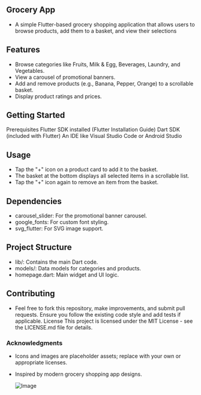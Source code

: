 ## Grocery App

- A simple Flutter-based grocery shopping application that allows users to browse products, add them to a basket, and view their selections

## Features

- Browse categories like Fruits, Milk & Egg, Beverages, Laundry, and Vegetables.
- View a carousel of promotional banners.
- Add and remove products (e.g., Banana, Pepper, Orange) to a scrollable basket.
- Display product ratings and prices.

## Getting Started
Prerequisites
Flutter SDK installed (Flutter Installation Guide)
Dart SDK (included with Flutter)
An IDE like Visual Studio Code or Android Studio




## Usage

- Tap the "+" icon on a product card to add it to the basket.
- The basket at the bottom displays all selected items in a scrollable list.
- Tap the "+" icon again to remove an item from the basket.

## Dependencies

- carousel_slider: For the promotional banner carousel.
- google_fonts: For custom font styling.
- svg_flutter: For SVG image support.

## Project Structure

- lib/: Contains the main Dart code.
- models/: Data models for categories and products.
- homepage.dart: Main widget and UI logic.



## Contributing
- Feel free to fork this repository, make improvements, and submit pull requests. Ensure you follow the existing code style and add tests if applicable.
License
This project is licensed under the MIT License - see the LICENSE.md file for details.

### Acknowledgments

- Icons and images are placeholder assets; replace with your own or appropriate licenses.
- Inspired by modern grocery shopping app designs.

 
   
   ![Image](https://github.com/user-attachments/assets/2ef4da41-814d-44f1-a578-be8e1576a0d0)
